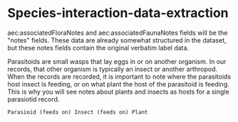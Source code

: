 # Species-interaction-data-extraction

aec:associatedFloraNotes and aec:associatedFaunaNotes fields will be the "notes" fields. These data are already somewhat structured in the dataset, but these notes fields contain the original verbatim label data. 

Parasitoids are small wasps that lay eggs in or on another organism. In our records, that other organism is typically an insect or another arthropod. When the records are recorded, it is important to note where the parasitoids host insect is feeding, or on what plant the host of the parasitoid is feeding. This is why you will see notes about plants and insects as hosts for a single parasiotid record. 

    Parasioid (feeds on) Insect (feeds on) Plant


